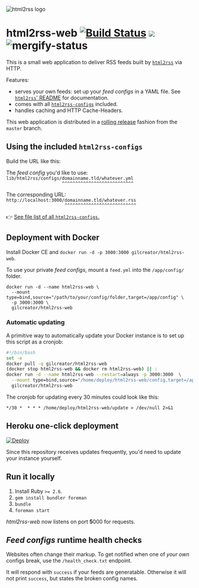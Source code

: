 ![html2rss logo](https://github.com/gildesmarais/html2rss/raw/master/support/logo.png)

# html2rss-web [![Build Status](https://travis-ci.com/gildesmarais/html2rss-web.svg?branch=master)](https://travis-ci.com/gildesmarais/html2rss-web) [![](https://images.microbadger.com/badges/version/gilcreator/html2rss-web.svg)](https://hub.docker.com/r/gilcreator/html2rss-web)![mergify-status](https://img.shields.io/endpoint.svg?url=https://gh.mergify.io/badges/gildesmarais/html2rss-web&style=flat)

This is a small web application to deliver RSS feeds
built by [`html2rss`](https://github.com/gildesmarais/html2rss) via HTTP.

Features:

- serves your own feeds: set up your _feed configs_ in a YAML file. See [`html2rss`' README](https://github.com/gildesmarais/html2rss/blob/master/README.md#usage-with-a-yaml-config-file) for documentation.
- comes with all [`html2rss-configs`](https://github.com/gildesmarais/html2rss-configs) included.
- handles caching and HTTP Cache-Headers.

This web application is distributed in a [rolling release](https://en.wikipedia.org/wiki/Rolling_release)
fashion from the `master` branch.

## Using the included `html2rss-configs`

Build the URL like this:

The _feed config_ you'd like to use:  
`lib/html2rss/configs/domainname.tld/whatever.yml`  
`‌ ‌ ‌ ‌ ‌ ‌ ‌ ‌ ‌ ‌ ‌ ‌ ‌ ‌ ‌ ‌ ‌ ‌ ‌ ‌ ‌ ‌^^^^^^^^^^^^^^^^^^^^^^^^^^^`

The corresponding URL:  
`http://localhost:3000/domainname.tld/whatever.rss`  
`‌ ‌ ‌ ‌ ‌ ‌ ‌ ‌ ‌ ‌ ‌ ‌ ‌ ‌ ‌ ‌ ‌ ‌ ‌ ‌ ‌ ‌ ^^^^^^^^^^^^^^^^^^^^^^^^^^^`

👉 [See file list of all `html2rss-configs`.](https://github.com/gildesmarais/html2rss-configs/tree/master/lib/html2rss/configs)

## Deployment with Docker

Install Docker CE and `docker run -d -p 3000:3000 gilcreator/html2rss-web`.

To use your private _feed configs_, mount a `feed.yml` into the `/app/config/` folder.

```
docker run -d --name html2rss-web \
  --mount type=bind,source="/path/to/your/config/folder,target=/app/config" \
  -p 3000:3000 \
  gilcreator/html2rss-web
```

### Automatic updating

A primitive way to automatically update your Docker instance is to set up this
script as a cronjob:

```bash
#!/bin/bash
set -e
docker pull -q gilcreator/html2rss-web
(docker stop html2rss-web && docker rm html2rss-web) || :
docker run -d --name html2rss-web --restart=always -p 3000:3000  \
  --mount type=bind,source="/home/deploy/html2rss-web/config,target=/app/config" \
  gilcreator/html2rss-web
```

The cronjob for updating every 30 minutes could look like this:

```
*/30 *  * * * /home/deploy/html2rss-web/update > /dev/null 2>&1
```

## Heroku one-click deployment

[![Deploy](https://www.herokucdn.com/deploy/button.png)](https://heroku.com/deploy?template=https://github.com/gildesmarais/html2rss-web)

Since this repository receives updates frequently, you'd need to update your
instance yourself.

## Run it locally

1. Install Ruby `>= 2.6`.
2. `gem install bundler foreman`
3. `bundle`
4. `foreman start`

_html2rss-web_ now listens on port **5**000 for requests.

## _Feed configs_ runtime health checks

Websites often change their markup. To get notified when one of _your own_ configs
break, use the `/health_check.txt` endpoint.

It will respond with `success` if your feeds are generatable.
Otherwise it will not print `success`, but states the broken config names.
